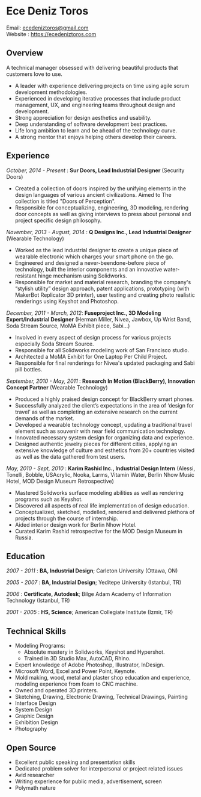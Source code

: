 # Ece Deniz Toros 
Email: ecedeniztoros@gmail.com  
Website : https://ecedeniztoros.com

## Overview
A technical manager obsessed with delivering beautiful products that customers love to use.

* A leader with experience delivering projects on time using agile scrum development methodologies.
* Experienced in developing iterative processes that include product management, UX, and engineering teams throughout design and development.
* Strong appreciation for design aesthetics and usability.
* Deep understanding of software development best practices.
* Life long ambition to learn and be ahead of the technology curve.
* A strong mentor that enjoys helping others develop their careers.

## Experience
*October, 2014 - Present* : **Sur Doors, Lead Industrial Designer** (Security Doors)

* Created a collection of doors inspired by the unifying elements in the design languages of various ancient civilizations. Aimed to The collection is titled "Doors of Perception".
* Responsible for conceptualizing, engineering, 3D modeling, rendering door concepts as well as giving interviews to press about personal and project specific design philosophy.

*November, 2013 - August, 2014* : **Q Designs Inc., Lead Industrial Designer** (Wearable Technology)

* Worked as the lead industrial designer to create a unique piece of wearable electronic which charges your smart phone on the go.
* Engineered and designed a never-beendone-before piece of technology, built the interior components and an innovative water-resistant hinge mechanism using Solidworks.
* Responsible for market and material research, branding the company's “stylish utility” design approach, patent applications, prototyping (with MakerBot Replicator 3D printer), user testing and creating photo realistic renderings using Keyshot and Photoshop.

*December, 2011 - March, 2012*: **Fuseproject Inc., 3D Modeling Expert/Industrial Designer** (Herman Miller, Nivea, Jawbox, Up Wrist Band, Soda Stream Source, MoMA Exhibit piece, Sabi...)

* Involved in every aspect of design process for various projects especially Soda Stream Source.
* Responsible for all Solidworks modeling work of San Francisco studio.
* Architected a MoMA Exhibit for One Laptop Per Child Project.
* Responsible for final renderings for Nivea's updated packaging and Sabi pill bottles.

*September, 2010 - May, 2011* : **Research In Motion (BlackBerry), Innovation Concept Partner** (Wearable Technology)

* Produced a highly praised design concept for BlackBerry smart phones.
* Successfully analyzed the client’s expectations in the area of ‘design for travel’ as well as completing
an extensive research on the current demands of the market.
* Developed a wearable technology concept, updating a traditional travel element such as souvenir with near field communication technology.
* Innovated necessary system design for organizing data and experience.
* Designed authentic jewelry pieces for different cities, applying an extensive knowledge of culture and esthetics from 20+ countries visited as well as the data gathered from test users.

*May, 2010 - Sept, 2010* : **Karim Rashid Inc., Industrial Design Intern** (Alessi, Tonelli, Bobble, USAcrylic, Nooka, Larms, Vitamin Water, Berlin Nhow Music Hotel, MOD Design Museum Retrospective)

* Mastered Solidworks surface modeling abilities as well as rendering programs such as Keyshot.
* Discovered all aspects of real life implementation of design education. 
* Conceptualized, sketched, modelled, rendered and delivered plethora of projects through the course of internship. 
* Aided interior design work for Berlin Nhow Hotel.
* Curated Karim Rashid retrospective for the MOD Design Museum in Russia.

## Education
*2007 - 2011* : **BA, Industrial Design**; Carleton University (Ottawa, ON)

*2005 - 2007* : **BA, Industrial Design**; Yeditepe University (Istanbul, TR)

*2006* : **Certificate, Autodesk**; Bilge Adam Academy of Information Technology (Istanbul, TR)

*2001 - 2005* : **HS, Science**; American Collegiate Institute (Izmir, TR)

## Technical Skills
* Modeling Programs: 
  * Absolute mastery in Solidworks, Keyshot and Hypershot.
  * Trained in 3D Studio Max, AutoCAD, Rhino.
* Expert knowledge of Adobe Photoshop, Illustrator, InDesign.
* Microsoft Word, Excel and Power Point, Keynote.
* Mold making, wood, metal and plaster shop education and experience, modeling experience from
foam to CNC machine.
* Owned and operated 3D printers.
* Sketching, Drawing, Electronic Drawing, Technical Drawings, Painting
* Interface Design
* System Design
* Graphic Design
* Exhibition Design
* Photography

## Open Source
* Excellent public speaking and presentation skills
* Dedicated problem solver for interpersonal or project related issues
* Avid researcher
* Writing experience for public media, advertisement, screen
* Polymath nature 

